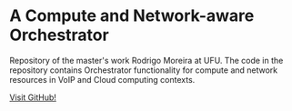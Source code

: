 # A Compute and Network-aware Orchestrator
Repository of the master's work Rodrigo Moreira at UFU.
The code in the repository contains Orchestrator functionality for compute and network resources in VoIP and Cloud computing contexts.

[Visit GitHub!](www.github.com)
